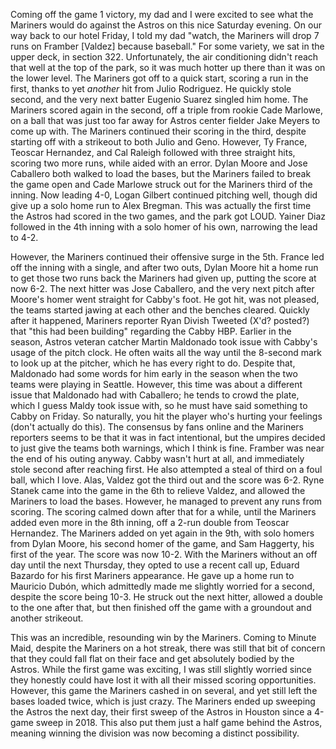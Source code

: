 Coming off the game 1 victory, my dad and I were excited to see what
the Mariners would do against the Astros on this nice Saturday
evening. On our way back to our hotel Friday, I told my dad "watch,
the Mariners will drop 7 runs on Framber [Valdez] because baseball."
For some variety, we sat in the upper deck, in section 322.
Unfortunately, the air conditioning didn't reach that well at the top
of the park, so it was much hotter up there than it was on the lower
level. The Mariners got off to a quick start, scoring a run in the
first, thanks to yet <i>another</i> hit from Julio Rodriguez. He quickly
stole second, and the very next batter Eugenio Suarez singled him
home. The Mariners scored again in the second, off a triple from
rookie Cade Marlowe, on a ball that was just too far away for Astros
center fielder Jake Meyers to come up with. The Mariners continued
their scoring in the third, despite starting off with a strikeout to
both Julio and Geno. However, Ty France, Teoscar Hernandez, and Cal
Raleigh followed with three straight hits, scoring two more runs,
while aided with an error. Dylan Moore and Jose Caballero both walked
to load the bases, but the Mariners failed to break the game open and
Cade Marlowe struck out for the Mariners third of the inning. Now
leading 4-0, Logan Gilbert continued pitching well, though did give up
a solo home run to Alex Bregman. This was actually the first time the
Astros had scored in the two games, and the park got LOUD. Yainer Diaz
followed in the 4th inning with a solo homer of his own, narrowing the
lead to 4-2.

However, the Mariners continued their offensive surge in the 5th.
France led off the inning with a single, and after two outs, Dylan
Moore hit a home run to get those two runs back the Mariners had given
up, putting the score at now 6-2. The next hitter was Jose Caballero,
and the very next pitch after Moore's homer went straight for Cabby's
foot. He got hit, was not pleased, the teams started jawing at each
other and the benches cleared. Quickly after it happened, Mariners
reporter Ryan Divish Tweeted (X'd? posted?) that "this had been
building" regarding the Cabby HBP. Earlier in the season, Astros
veteran catcher Martin Maldonado took issue with Cabby's usage of the
pitch clock. He often waits all the way until the 8-second mark to
look up at the pitcher, which he has every right to do. Despite that,
Maldonado had some words for him early in the season when the two
teams were playing in Seattle. However, this time was about a
different issue that Maldonado had with Caballero; he tends to crowd
the plate, which I guess Maldy took issue with, so he must have said
something to Cabby on Friday. So naturally, you hit the player who's
hurting your feelings (don't actually do this). The consensus by fans
online and the Mariners reporters seems to be that it was in fact
intentional, but the umpires decided to just give the teams both
warnings, which I think is fine. Framber was near the end of his
outing anyway. Cabby wasn't hurt at all, and immediately stole second
after reaching first. He also attempted a steal of third on a foul
ball, which I love. Alas, Valdez got the third out and the score was
6-2. Ryne Stanek came into the game in the 6th to relieve Valdez, and
allowed the Mariners to load the bases. However, he managed to prevent
any runs from scoring. The scoring calmed down after that for a while,
until the Mariners added even more in the 8th inning, off a 2-run
double from Teoscar Hernandez. The Mariners added on yet again in the
9th, with solo homers from Dylan Moore, his second homer of the game,
and Sam Haggerty, his first of the year. The score was now 10-2. With
the Mariners without an off day until the next Thursday, they opted to
use a recent call up, Eduard Bazardo for his first Mariners
appearance. He gave up a home run to Mauricio Dubón, which admittedly
made me slightly worried for a second, despite the score being 10-3.
He struck out the next hitter, allowed a double to the one after that,
but then finished off the game with a groundout and another strikeout.

This was an incredible, resounding win by the Mariners. Coming to
Minute Maid, despite the Mariners on a hot streak, there was still
that bit of concern that they could fall flat on their face and get
absolutely bodied by the Astros. While the first game was exciting, I
was still slightly worried since they honestly could have lost it with
all their missed scoring opportunities. However, this game the
Mariners cashed in on several, and yet still left the bases loaded
twice, which is just crazy. The Mariners ended up sweeping the Astros
the next day, their first sweep of the Astros in Houston since a
4-game sweep in 2018. This also put them just a half game behind the
Astros, meaning winning the division was now becoming a distinct
possibility.

